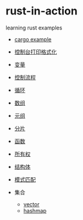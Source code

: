 # rust-in-action
learning rust examples

+ [cargo example](examples/hello.rs) 
+ [控制台打印格式化](examples/print-format.rs)
+ [变量](examples/variables.rs)
+ [控制流程](examples/control-flow.rs)
+ [循环](examples/loop.rs)
+ [数组](examples/array.rs)
+ [元组](examples/tuple.rs)
+ [分片](examples/slices.rs)
+ [函数](examples/functions.rs)
+ [所有权](examples/ownership.rs)
+ [结构体](examples/structs.rs)
+ [模式匹配](examples/match.rs)
+ 集合

   + [vector](examples/vectors.rs)
   + [hashmap](examples/hashmap.rs)